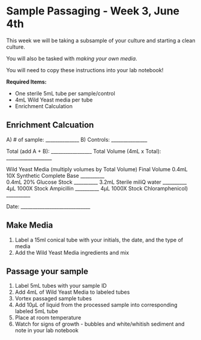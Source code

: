 # Sample Passaging - Week 3, June 4th 

This week we will be taking a subsample of your culture and starting a clean culture. 

You will also be tasked with _making your own media_.

You will need to copy these instructions into your lab notebook! 

**Required Items:**
- One sterile 5mL tube per sample/control
- 4mL Wild Yeast media per tube
-	Enrichment Calculation

## Enrichment Calcuation

A)	# of sample: ______________
B)	Controls: _______________

Total (add A + B): _________________
Total Volume (4mL x Total): ___________________


Wild Yeast Media (multiply volumes by Total Volume) 				Final Volume
0.4mL	10X Synthetic Complete Base					                  __________	
0.4mL	20% Glucose Stock							                        __________
3.2mL	Sterile miliQ water							                      __________
4μL		1000X Stock Ampicillin						                    __________
4μL		1000X Stock Chloramphenicol)					                __________

Date: _____________________________


## Make Media

1. Label a 15ml conical tube with your initials, the date, and the type of media
2. Add the Wild Yeast Media ingredients and mix

## Passage your sample

1.	Label 5mL tubes with your sample ID
2.	Add 4mL of Wild Yeast Media to labeled tubes
3.	Vortex passaged sample tubes
4.	Add 10μL of liquid from the processed sample into corresponding labeled 5mL tube
5.	Place at room temperature
6.	Watch for signs of growth - bubbles and white/whitish sediment and note in your lab notebook
